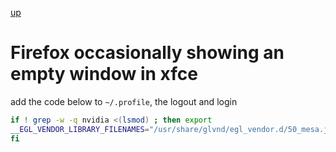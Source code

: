 [up](./README.md)

# Firefox occasionally showing an empty window in xfce

add the code below to `~/.profile`, the logout and login

```bash
if ! grep -w -q nvidia <(lsmod) ; then export
__EGL_VENDOR_LIBRARY_FILENAMES="/usr/share/glvnd/egl_vendor.d/50_mesa.json"
fi
```